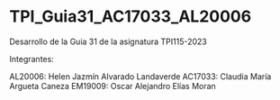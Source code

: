 # TPI_Guia31_AC17033_AL20006
Desarrollo de la Guia 31 de la asignatura TPI115-2023

Integrantes:

AL20006: Helen Jazmín Alvarado Landaverde
AC17033: Claudia María Argueta Caneza
EM19009: Oscar Alejandro Elías Moran
